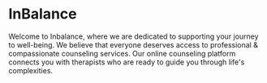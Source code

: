 # InBalance
Welcome to Inbalance, where we are dedicated to supporting your journey to well-being. We believe that everyone deserves access to professional &amp; compassionate counseling services. Our online counseling platform connects you with therapists who are ready to guide you through life's complexities.
